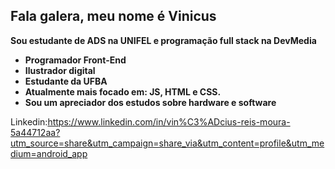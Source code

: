 ## Fala galera, meu nome é Vinicus
**Sou estudante de ADS na **UNIFEL** e programação **full stack** na DevMedia**

- **Programador Front-End**
- **Ilustrador digital**
- **Estudante da UFBA**
- **Atualmente mais focado em: JS, HTML e CSS.**
- **Sou um apreciador dos estudos sobre hardware e software**

Linkedin:https://www.linkedin.com/in/vin%C3%ADcius-reis-moura-5a44712aa?utm_source=share&utm_campaign=share_via&utm_content=profile&utm_medium=android_app
